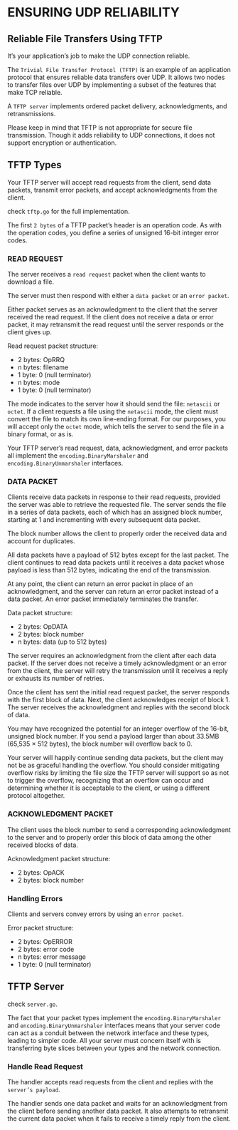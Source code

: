 # ENSURING UDP RELIABILITY

## Reliable File Transfers Using TFTP

It’s your application’s job to make the UDP connection reliable.

The `Trivial File Transfer Protocol (TFTP)` is an example of an application protocol that ensures reliable data transfers over UDP. It allows two nodes to transfer files over UDP by implementing a subset of the features that make TCP reliable.

A `TFTP server` implements ordered packet delivery, acknowledgments, and retransmissions. 

Please keep in mind that TFTP is not appropriate for secure file transmission. Though it adds reliability to UDP connections, it does not support encryption or authentication. 

## TFTP Types

Your TFTP server will accept read requests from the client, send data packets, transmit error packets, and accept acknowledgments from the client.

check `tftp.go` for the full implementation.

The first `2 bytes` of a TFTP packet’s header is an operation code.
As with the operation codes, you define a series of unsigned 16-bit integer error codes.

### READ REQUEST

The server receives a `read request` packet when the client wants to download a file. 

The server must then respond with either a `data packet` or an `error packet`.

Either packet serves as an acknowledgment to the client that the server received the read request.
If the client does not receive a data or error packet, it may retransmit the read request until the server responds or the client gives up.

Read request packet structure:
- 2 bytes: OpRRQ
- n bytes: filename
- 1 byte: 0 (null terminator)
- n bytes: mode
- 1 byte: 0 (null terminator)

The mode indicates to the server how it should send the file: `netascii` or `octet`. If a client requests a file using the `netascii` mode, the client must convert the file to match its own line-ending format. For our purposes, you will accept only the `octet` mode, which tells the server to send the file in a binary format, or as is.

Your TFTP server’s read request, data, acknowledgment, and error packets all implement the `encoding.BinaryMarshaler` and `encoding.BinaryUnmarshaler` interfaces. 

### DATA PACKET

Clients receive data packets in response to their read requests, provided the server was able to retrieve the requested file. The server sends the file in a series of data packets, each of which has an assigned block number, starting at 1 and incrementing with every subsequent data packet. 

The block number allows the client to properly order the received data and account for duplicates.

All data packets have a payload of 512 bytes except for the last packet. The client continues to read data packets until it receives a data packet whose payload is less than 512 bytes, indicating the end of the transmission. 

At any point, the client can return an error packet in place of an acknowledgment, and the server can return an error packet instead of a data packet. An error packet immediately terminates the transfer.

Data packet structure:
- 2 bytes: OpDATA
- 2 bytes: block number
- n bytes: data (up to 512 bytes)

The server requires an acknowledgment from the client after each data packet. If the server does not receive a timely acknowledgment or an error from the client, the server will retry the transmission until it receives a reply or exhausts its number of retries.

Once the client has sent the initial read request packet, the server responds with the first block of data. Next, the client acknowledges receipt of block 1. The server receives the acknowledgment and replies with the second block of data.

You may have recognized the potential for an integer overflow of the 16-bit, unsigned block number. If you send a payload larger than about 33.5MB (65,535 × 512 bytes), the block number will overflow back to 0.

Your server will happily continue sending data packets, but the client may not be as graceful handling the overflow. You should consider mitigating overflow risks by limiting the file size the TFTP server will support so as not to trigger the overflow, recognizing that an overflow can occur and determining whether it is acceptable to the client, or using a different protocol altogether.


### ACKNOWLEDGMENT PACKET

The client uses the block number to send a corresponding acknowledgment to the server and to properly order this block of data among the other received blocks of data.

Acknowledgment packet structure:
- 2 bytes: OpACK
- 2 bytes: block number

### Handling Errors

Clients and servers convey errors by using an `error packet`.

Error packet structure:
- 2 bytes: OpERROR
- 2 bytes: error code
- n bytes: error message
- 1 byte: 0 (null terminator)

## TFTP Server

check `server.go`.

The fact that your packet types implement the `encoding.BinaryMarshaler` and `encoding.BinaryUnmarshaler` interfaces means that your server code can act as a conduit between the network interface and these types, leading to simpler code. All your server must concern itself with is transferring byte slices between your types and the network connection.


### Handle Read Request

The handler accepts read requests from the client and replies with the `server’s payload`.

The handler sends one data packet and waits for an acknowledgment from the client before sending another data packet. It also attempts to retransmit the current data packet when it fails to receive a timely reply from the client.




